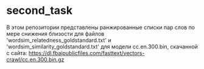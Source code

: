 # second_task
В этом репозитории представлены ранжированные списки пар слов по мере снижения близости для файлов 'wordsim_relatedness_goldstandard.txt' и 'wordsim_similarity_goldstandard.txt' для модели cc.en.300.bin, скачанной с сайта:
https://dl.fbaipublicfiles.com/fasttext/vectors-crawl/cc.en.300.bin.gz
